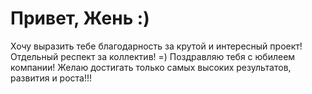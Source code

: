 # Привет, Жень :)
Хочу выразить тебе благодарность за крутой и интересный проект! Отдельный респект за коллектив! =)
Поздравляю тебя с юбилеем компании!
Желаю достигать только самых высоких результатов, развития и роста!!!
